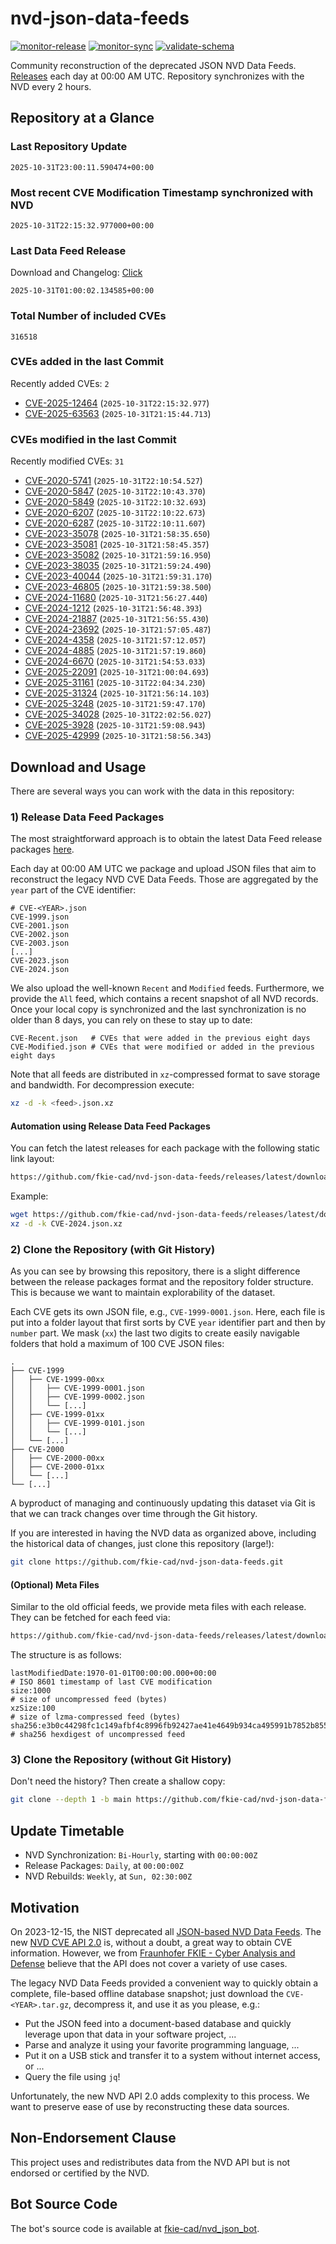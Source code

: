 # nvd-json-data-feeds

[![monitor-release](https://github.com/fkie-cad/nvd-json-data-feeds/actions/workflows/monitor_release.yml/badge.svg)](https://github.com/fkie-cad/nvd-json-data-feeds/actions/workflows/monitor_release.yml)
[![monitor-sync](https://github.com/fkie-cad/nvd-json-data-feeds/actions/workflows/monitor_sync.yml/badge.svg)](https://github.com/fkie-cad/nvd-json-data-feeds/actions/workflows/monitor_sync.yml)
[![validate-schema](https://github.com/fkie-cad/nvd-json-data-feeds/actions/workflows/validate_schema.yml/badge.svg)](https://github.com/fkie-cad/nvd-json-data-feeds/actions/workflows/validate_schema.yml)

Community reconstruction of the deprecated JSON NVD Data Feeds.
[Releases](https://github.com/fkie-cad/nvd-json-data-feeds/releases/latest) each day at 00:00 AM UTC.
Repository synchronizes with the NVD every 2 hours.

## Repository at a Glance

### Last Repository Update

```plain
2025-10-31T23:00:11.590474+00:00
```

### Most recent CVE Modification Timestamp synchronized with NVD

```plain
2025-10-31T22:15:32.977000+00:00
```

### Last Data Feed Release

Download and Changelog: [Click](https://github.com/fkie-cad/nvd-json-data-feeds/releases/latest)

```plain
2025-10-31T01:00:02.134585+00:00
```

### Total Number of included CVEs

```plain
316518
```

### CVEs added in the last Commit

Recently added CVEs: `2`

- [CVE-2025-12464](CVE-2025/CVE-2025-124xx/CVE-2025-12464.json) (`2025-10-31T22:15:32.977`)
- [CVE-2025-63563](CVE-2025/CVE-2025-635xx/CVE-2025-63563.json) (`2025-10-31T21:15:44.713`)


### CVEs modified in the last Commit

Recently modified CVEs: `31`

- [CVE-2020-5741](CVE-2020/CVE-2020-57xx/CVE-2020-5741.json) (`2025-10-31T22:10:54.527`)
- [CVE-2020-5847](CVE-2020/CVE-2020-58xx/CVE-2020-5847.json) (`2025-10-31T22:10:43.370`)
- [CVE-2020-5849](CVE-2020/CVE-2020-58xx/CVE-2020-5849.json) (`2025-10-31T22:10:32.693`)
- [CVE-2020-6207](CVE-2020/CVE-2020-62xx/CVE-2020-6207.json) (`2025-10-31T22:10:22.673`)
- [CVE-2020-6287](CVE-2020/CVE-2020-62xx/CVE-2020-6287.json) (`2025-10-31T22:10:11.607`)
- [CVE-2023-35078](CVE-2023/CVE-2023-350xx/CVE-2023-35078.json) (`2025-10-31T21:58:35.650`)
- [CVE-2023-35081](CVE-2023/CVE-2023-350xx/CVE-2023-35081.json) (`2025-10-31T21:58:45.357`)
- [CVE-2023-35082](CVE-2023/CVE-2023-350xx/CVE-2023-35082.json) (`2025-10-31T21:59:16.950`)
- [CVE-2023-38035](CVE-2023/CVE-2023-380xx/CVE-2023-38035.json) (`2025-10-31T21:59:24.490`)
- [CVE-2023-40044](CVE-2023/CVE-2023-400xx/CVE-2023-40044.json) (`2025-10-31T21:59:31.170`)
- [CVE-2023-46805](CVE-2023/CVE-2023-468xx/CVE-2023-46805.json) (`2025-10-31T21:59:38.500`)
- [CVE-2024-11680](CVE-2024/CVE-2024-116xx/CVE-2024-11680.json) (`2025-10-31T21:56:27.440`)
- [CVE-2024-1212](CVE-2024/CVE-2024-12xx/CVE-2024-1212.json) (`2025-10-31T21:56:48.393`)
- [CVE-2024-21887](CVE-2024/CVE-2024-218xx/CVE-2024-21887.json) (`2025-10-31T21:56:55.430`)
- [CVE-2024-23692](CVE-2024/CVE-2024-236xx/CVE-2024-23692.json) (`2025-10-31T21:57:05.487`)
- [CVE-2024-4358](CVE-2024/CVE-2024-43xx/CVE-2024-4358.json) (`2025-10-31T21:57:12.057`)
- [CVE-2024-4885](CVE-2024/CVE-2024-48xx/CVE-2024-4885.json) (`2025-10-31T21:57:19.860`)
- [CVE-2024-6670](CVE-2024/CVE-2024-66xx/CVE-2024-6670.json) (`2025-10-31T21:54:53.033`)
- [CVE-2025-22091](CVE-2025/CVE-2025-220xx/CVE-2025-22091.json) (`2025-10-31T21:00:04.693`)
- [CVE-2025-31161](CVE-2025/CVE-2025-311xx/CVE-2025-31161.json) (`2025-10-31T22:04:34.230`)
- [CVE-2025-31324](CVE-2025/CVE-2025-313xx/CVE-2025-31324.json) (`2025-10-31T21:56:14.103`)
- [CVE-2025-3248](CVE-2025/CVE-2025-32xx/CVE-2025-3248.json) (`2025-10-31T21:59:47.170`)
- [CVE-2025-34028](CVE-2025/CVE-2025-340xx/CVE-2025-34028.json) (`2025-10-31T22:02:56.027`)
- [CVE-2025-3928](CVE-2025/CVE-2025-39xx/CVE-2025-3928.json) (`2025-10-31T21:59:08.943`)
- [CVE-2025-42999](CVE-2025/CVE-2025-429xx/CVE-2025-42999.json) (`2025-10-31T21:58:56.343`)


## Download and Usage

There are several ways you can work with the data in this repository:

### 1) Release Data Feed Packages

The most straightforward approach is to obtain the latest Data Feed release packages [here](https://github.com/fkie-cad/nvd-json-data-feeds/releases/latest).

Each day at 00:00 AM UTC we package and upload JSON files that aim to reconstruct the legacy NVD CVE Data Feeds.
Those are aggregated by the `year` part of the CVE identifier:

```
# CVE-<YEAR>.json
CVE-1999.json
CVE-2001.json
CVE-2002.json
CVE-2003.json
[...]
CVE-2023.json
CVE-2024.json
```

We also upload the well-known `Recent` and `Modified` feeds.
Furthermore, we provide the `All` feed, which contains a recent snapshot of all NVD records.
Once your local copy is synchronized and the last synchronization is no older than 8 days, you can rely on these to stay up to date:

```plain
CVE-Recent.json   # CVEs that were added in the previous eight days
CVE-Modified.json # CVEs that were modified or added in the previous eight days
```

Note that all feeds are distributed in `xz`-compressed format to save storage and bandwidth.
For decompression execute:

```sh
xz -d -k <feed>.json.xz
```

#### Automation using Release Data Feed Packages

You can fetch the latest releases for each package with the following static link layout:

```sh
https://github.com/fkie-cad/nvd-json-data-feeds/releases/latest/download/CVE-<YEAR>.json.xz
```

Example:

```sh
wget https://github.com/fkie-cad/nvd-json-data-feeds/releases/latest/download/CVE-2024.json.xz
xz -d -k CVE-2024.json.xz
```

### 2) Clone the Repository (with Git History)

As you can see by browsing this repository, there is a slight difference between the release packages format and the repository folder structure.
This is because we want to maintain explorability of the dataset.

Each CVE gets its own JSON file, e.g., `CVE-1999-0001.json`.
Here, each file is put into a folder layout that first sorts by CVE `year` identifier part and then by `number` part.
We mask (`xx`) the last two digits to create easily navigable folders that hold a maximum of 100 CVE JSON files:

```plain
.
├── CVE-1999
│   ├── CVE-1999-00xx
│   │   ├── CVE-1999-0001.json
│   │   ├── CVE-1999-0002.json
│   │   └── [...]
│   ├── CVE-1999-01xx
│   │   ├── CVE-1999-0101.json
│   │   └── [...]
│   └── [...]
├── CVE-2000
│   ├── CVE-2000-00xx
│   ├── CVE-2000-01xx
│   └── [...]
└── [...]
```

A byproduct of managing and continuously updating this dataset via Git is that we can track changes over time through the Git history.

If you are interested in having the NVD data as organized above, including the historical data of changes, just clone this repository (large!):

```sh
git clone https://github.com/fkie-cad/nvd-json-data-feeds.git
```

#### (Optional) Meta Files

Similar to the old official feeds, we provide meta files with each release. They can be fetched for each feed via:

```sh
https://github.com/fkie-cad/nvd-json-data-feeds/releases/latest/download/CVE-<YEAR>.meta
```

The structure is as follows:

```plain
lastModifiedDate:1970-01-01T00:00:00.000+00:00                          # ISO 8601 timestamp of last CVE modification
size:1000                                                               # size of uncompressed feed (bytes)
xzSize:100                                                              # size of lzma-compressed feed (bytes)
sha256:e3b0c44298fc1c149afbf4c8996fb92427ae41e4649b934ca495991b7852b855 # sha256 hexdigest of uncompressed feed
```

### 3) Clone the Repository (without Git History)

Don't need the history? Then create a shallow copy:

```sh
git clone --depth 1 -b main https://github.com/fkie-cad/nvd-json-data-feeds.git
```


## Update Timetable

* NVD Synchronization: `Bi-Hourly`, starting with `00:00:00Z`
* Release Packages: `Daily`, at `00:00:00Z`
* NVD Rebuilds: `Weekly`, at `Sun, 02:30:00Z`


## Motivation

On 2023-12-15, the NIST deprecated all [JSON-based NVD Data Feeds](https://nvd.nist.gov/vuln/data-feeds#divRetirementBanner-1).
The new [NVD CVE API 2.0](https://nvd.nist.gov/developers/vulnerabilities) is, without a doubt, a great way to obtain CVE information.
However, we from [Fraunhofer FKIE - Cyber Analysis and Defense](https://www.fkie.fraunhofer.de/en/departments/cad.html) believe that the API does not cover a variety of use cases.

The legacy NVD Data Feeds provided a convenient way to quickly obtain a complete, file-based offline database snapshot; just download the `CVE-<YEAR>.tar.gz`, decompress it, and use it as you please, e.g.:

- Put the JSON feed into a document-based database and quickly leverage upon that data in your software project, ...
- Parse and analyze it using your favorite programming language, ...
- Put it on a USB stick and transfer it to a system without internet access, or ...
- Query the file using `jq`!

Unfortunately, the new NVD API 2.0 adds complexity to this process.
We want to preserve ease of use by reconstructing these data sources.

## Non-Endorsement Clause

This project uses and redistributes data from the NVD API but is not endorsed or certified by the NVD.

## Bot Source Code

The bot's source code is available at [fkie-cad/nvd\_json\_bot](https://github.com/fkie-cad/nvd_json_bot).